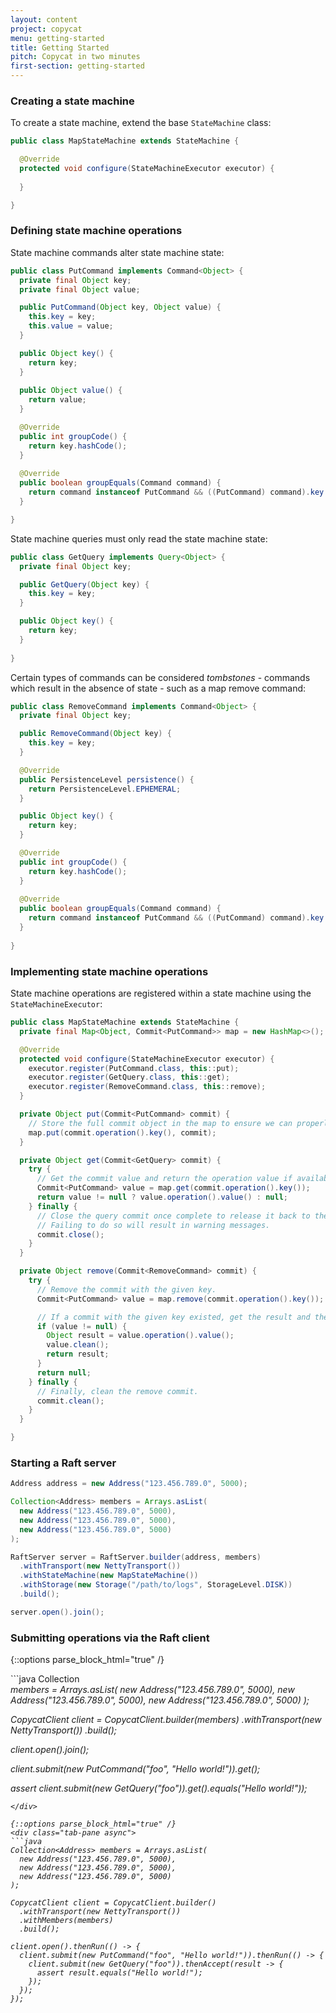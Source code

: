 ```yaml
---
layout: content
project: copycat
menu: getting-started
title: Getting Started
pitch: Copycat in two minutes
first-section: getting-started
---
```


### Creating a state machine

To create a state machine, extend the base `StateMachine` class:

```java
public class MapStateMachine extends StateMachine {

  @Override
  protected void configure(StateMachineExecutor executor) {
  
  }

}
```

### Defining state machine operations

State machine commands alter state machine state:

```java
public class PutCommand implements Command<Object> {
  private final Object key;
  private final Object value;

  public PutCommand(Object key, Object value) {
    this.key = key;
    this.value = value;
  }

  public Object key() {
    return key;
  }
  
  public Object value() {
    return value;
  }

  @Override
  public int groupCode() {
    return key.hashCode();
  }
  
  @Override
  public boolean groupEquals(Command command) {
    return command instanceof PutCommand && ((PutCommand) command).key.equals(key);
  }

}
```

State machine queries must only read the state machine state:

```java
public class GetQuery implements Query<Object> {
  private final Object key;

  public GetQuery(Object key) {
    this.key = key;
  }

  public Object key() {
    return key;
  }
  
}
```

Certain types of commands can be considered *tombstones* - commands which result in the absence of state - such as a map remove command:

```java
public class RemoveCommand implements Command<Object> {
  private final Object key;

  public RemoveCommand(Object key) {
    this.key = key;
  }

  @Override
  public PersistenceLevel persistence() {
    return PersistenceLevel.EPHEMERAL;
  }

  public Object key() {
    return key;
  }

  @Override
  public int groupCode() {
    return key.hashCode();
  }
  
  @Override
  public boolean groupEquals(Command command) {
    return command instanceof PutCommand && ((PutCommand) command).key.equals(key);
  }
  
}
```

### Implementing state machine operations

State machine operations are registered within a state machine using the `StateMachineExecutor`:

```java
public class MapStateMachine extends StateMachine {
  private final Map<Object, Commit<PutCommand>> map = new HashMap<>();

  @Override
  protected void configure(StateMachineExecutor executor) {
    executor.register(PutCommand.class, this::put);
    executor.register(GetQuery.class, this::get);
    executor.register(RemoveCommand.class, this::remove);
  }

  private Object put(Commit<PutCommand> commit) {
    // Store the full commit object in the map to ensure we can properly clean it from the commit log once we're done.
    map.put(commit.operation().key(), commit);
  }

  private Object get(Commit<GetQuery> commit) {
    try {
      // Get the commit value and return the operation value if available.
      Commit<PutCommand> value = map.get(commit.operation().key());
      return value != null ? value.operation().value() : null;
    } finally {
      // Close the query commit once complete to release it back to the internal commit pool.
      // Failing to do so will result in warning messages.
      commit.close();
    }
  }

  private Object remove(Commit<RemoveCommand> commit) {
    try {
      // Remove the commit with the given key.
      Commit<PutCommand> value = map.remove(commit.operation().key());

      // If a commit with the given key existed, get the result and then clean the commit from the log.
      if (value != null) {
        Object result = value.operation().value();
        value.clean();
        return result;
      }
      return null;
    } finally {
      // Finally, clean the remove commit.
      commit.clean();
    }
  }

}
```

### Starting a Raft server

```java
Address address = new Address("123.456.789.0", 5000);

Collection<Address> members = Arrays.asList(
  new Address("123.456.789.0", 5000),
  new Address("123.456.789.0", 5000),
  new Address("123.456.789.0", 5000)
);

RaftServer server = RaftServer.builder(address, members)
  .withTransport(new NettyTransport())
  .withStateMachine(new MapStateMachine())
  .withStorage(new Storage("/path/to/logs", StorageLevel.DISK))
  .build();

server.open().join();
```

### Submitting operations via the Raft client

{::options parse_block_html="true" /}
<div class="tab-content">
<div class="tab-pane active sync">
```java
Collection<Address> members = Arrays.asList(
  new Address("123.456.789.0", 5000),
  new Address("123.456.789.0", 5000),
  new Address("123.456.789.0", 5000)
);

CopycatClient client = CopycatClient.builder(members)
  .withTransport(new NettyTransport())
  .build();

client.open().join();

client.submit(new PutCommand("foo", "Hello world!")).get();

assert client.submit(new GetQuery("foo")).get().equals("Hello world!"));
```
</div>

{::options parse_block_html="true" /}
<div class="tab-pane async">
```java
Collection<Address> members = Arrays.asList(
  new Address("123.456.789.0", 5000),
  new Address("123.456.789.0", 5000),
  new Address("123.456.789.0", 5000)
);

CopycatClient client = CopycatClient.builder()
  .withTransport(new NettyTransport())
  .withMembers(members)
  .build();

client.open().thenRun(() -> {
  client.submit(new PutCommand("foo", "Hello world!")).thenRun(() -> {
    client.submit(new GetQuery("foo")).thenAccept(result -> {
      assert result.equals("Hello world!");
    });
  });
});
```
</div>
</div>